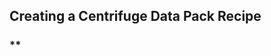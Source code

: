 ## **Creating a Centrifuge Data Pack Recipe**

### **
<!--stackedit_data:
eyJoaXN0b3J5IjpbLTYwMTE1NDk4Ml19
-->